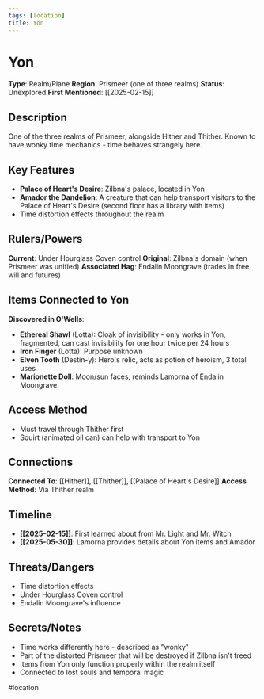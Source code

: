 ```yaml
---
tags: [location]
title: Yon
---
```


# Yon

**Type**: Realm/Plane
**Region**: Prismeer (one of three realms)
**Status**: Unexplored
**First Mentioned**: [[2025-02-15]]

## Description

One of the three realms of Prismeer, alongside Hither and Thither. Known to have wonky time mechanics - time behaves strangely here.

## Key Features

- **Palace of Heart's Desire**: Zilbna's palace, located in Yon
- **Amador the Dandelion**: A creature that can help transport visitors to the Palace of Heart's Desire (second floor has a library with items)
- Time distortion effects throughout the realm

## Rulers/Powers

**Current**: Under Hourglass Coven control
**Original**: Zilbna's domain (when Prismeer was unified)
**Associated Hag**: Endalin Moongrave (trades in free will and futures)

## Items Connected to Yon

**Discovered in O'Wells**:
- **Ethereal Shawl** (Lotta): Cloak of invisibility - only works in Yon, fragmented, can cast invisibility for one hour twice per 24 hours
- **Iron Finger** (Lotta): Purpose unknown
- **Elven Tooth** (Destin-y): Hero's relic, acts as potion of heroism, 3 total uses
- **Marionette Doll**: Moon/sun faces, reminds Lamorna of Endalin Moongrave

## Access Method

- Must travel through Thither first
- Squirt (animated oil can) can help with transport to Yon

## Connections

**Connected To**: [[Hither]], [[Thither]], [[Palace of Heart's Desire]]
**Access Method**: Via Thither realm

## Timeline

- **[[2025-02-15]]**: First learned about from Mr. Light and Mr. Witch
- **[[2025-05-30]]**: Lamorna provides details about Yon items and Amador

## Threats/Dangers

- Time distortion effects
- Under Hourglass Coven control
- Endalin Moongrave's influence

## Secrets/Notes

- Time works differently here - described as "wonky"
- Part of the distorted Prismeer that will be destroyed if Zilbna isn't freed
- Items from Yon only function properly within the realm itself
- Connected to lost souls and temporal magic

#location
